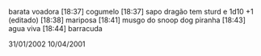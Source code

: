 barata
voadora
[18:37]
cogumelo
[18:37]
sapo dragão tem sturd e 1d10 +1 (editado)
[18:38]
mariposa
[18:41]
musgo do snoop dog
piranha
[18:43]
agua viva
[18:44]
barracuda

31/01/2002
10/04/2001

